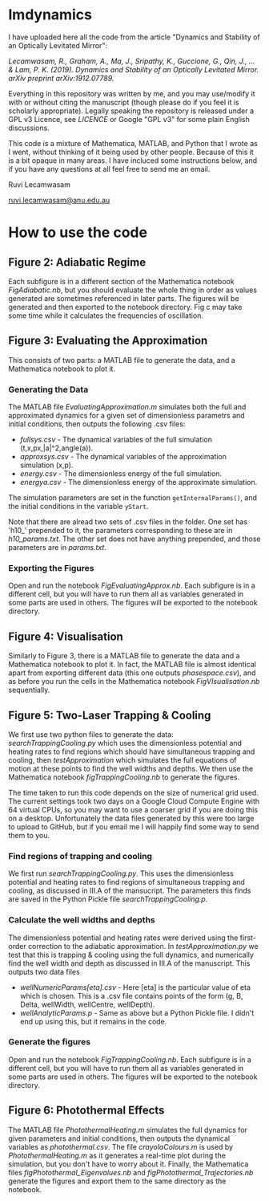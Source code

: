 # lmdynamics
I have uploaded here all the code from the article "Dynamics and Stability of an Optically Levitated Mirror":

*Lecamwasam, R., Graham, A., Ma, J., Sripathy, K., Guccione, G., Qin, J., ... & Lam, P. K. (2019). Dynamics and Stability of an Optically Levitated Mirror. arXiv preprint arXiv:1912.07789.*

Everything in this repository was written by me, and you may use/modify it with or without citing the manuscript (though please do if you feel it is scholarly appropriate). Legally speaking the repository is released under a GPL v3 Licence, see *LICENCE* or Google "GPL v3" for some plain English discussions.

This code is a mixture of Mathematica, MATLAB, and Python that I wrote as I went, without thinking of it being used by other people. Because of this it is a bit opaque in many areas. I have incluced some instructions below, and if you have any questions at all feel free to send me an email.

Ruvi Lecamwasam

ruvi.lecamwasam@anu.edu.au

# How to use the code

## Figure 2: Adiabatic Regime
Each subfigure is in a different section of the Mathematica notebook *FigAdiabatic.nb*, but you should evaluate the whole thing in order as values generated are sometimes referenced in later parts. The figures will be generated and then exported to the notebook directory. Fig c may take some time while it calculates the frequencies of oscillation.

## Figure 3: Evaluating the Approximation
This consists of two parts: a MATLAB file to generate the data, and a Mathematica notebook to plot it.

### Generating the Data
The MATLAB file *EvaluatingApproximation.m* simulates both the full and approximated dynamics for a given set of dimensionless parametrs and initial conditions, then outputs the following .csv files:

* *fullsys.csv* - The dynamical variables of the full simulation (t,x,px,|a|^2,angle(a)).
* *approxsys.csv* - The dynamical variables of the approximation simulation (x,p).
* *energy.csv* - The dimensionless energy of the full simulation.
* *energya.csv* - The dimensionless energy of the approximate simulation.

The simulation parameters are set in the function ``getInternalParams()``, and the initial conditions in the variable ``yStart``.

Note that there are alread two sets of .csv files in the folder. One set has 'h10_' prepended to it, the parameters corresponding to these are in *h10_params.txt*. The other set does not have anything prepended, and those parameters are in *params.txt*.

### Exporting the Figures
Open and run the notebook *FigEvaluatingApprox.nb*. Each subfigure is in a different cell, but you will have to run them all as variables generated in some parts are used in others. The figures will be exported to the notebook directory.

## Figure 4: Visualisation
Similarly to Figure 3, there is a MATLAB file to  generate the data and a Mathematica notebook to plot it. In fact, the MATLAB file is almost identical apart from exporting different data (this one outputs *phasespace.csv*), and as before you run the cells in the Mathematica notebook *FigVIsualisation.nb* sequentially.

## Figure 5: Two-Laser Trapping & Cooling
We first use two python files to generate the data: *searchTrappingCooling.py* which uses the dimensionless potential and heating rates to find regions which should have simultaneous trapping and cooling, then *testApproximation* which simulates the full equations of motion at these points to find the well widths and depths. We then use the Mathematica notebook *figTrappingCooling.nb* to generate the figures.

The time taken to run this code depends on the size of numerical grid used. The current settings took two days on a Google Cloud Compute Engine with 64 virtual CPUs, so you may want to use a coarser grid if you are doing this on a desktop. Unfortunately the data files generated by this were too large to upload to GitHub, but if you email me I will happily find some way to send them to you.

### Find regions of trapping and cooling
We first run *searchTrappingCooling.py*. This uses the dimensionless potential and heating rates to find regions of simultaneous trapping and cooling, as discussed in III.A of the mansucript. The parameters this finds are saved in the Python Pickle file *searchTrappingCooling.p*.

### Calculate the well widths and depths
The dimensionless potential and heating rates were derived using the first-order correction to the adiabatic approximation. In *testApproximation.py* we test that this is trapping & cooling using the full dynamics, and numerically find the well width and depth as discussed in III.A of the manuscript. This outputs two data files
* *wellNumericParams[eta].csv* - Here [eta] is the particular value of eta which is chosen. This is a .csv file contains points of the form (g, B, Delta, wellWidth, wellCentre, wellDepth).
* *wellAnalyticParams.p* - Same as above but a Python Pickle file. I didn't end up using this, but it remains in the code.

### Generate the figures
Open and run the notebook *FigTrappingCooling.nb*. Each subfigure is in a different cell, but you will have to run them all as variables generated in some parts are used in others. The figures will be exported to the notebook directory.

## Figure 6: Photothermal Effects

The MATLAB file *PhotothermalHeating.m* simulates the full dynamics for given parameters and initial conditions, then outputs the dynamical variables as *photothermal.csv*. The file *crayolaColours.m* is used by *PhotothermalHeating.m* as it generates a real-time plot during the simulation, but you don't have to worry about it. Finally, the Mathematica files *figPhotothermal_Eigenvalues.nb* and *figPhotothermal_Trajectories.nb* generate the figures and export them to the same directory as the notebook.
